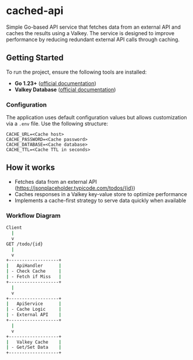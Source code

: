 # cached-api

Simple Go-based API service that fetches data from an external API and caches the results using a Valkey. The service is designed to improve performance by reducing redundant external API calls through caching.

## Getting Started

To run the project, ensure the following tools are installed:

- **Go 1.23+** ([official documentation](https://go.dev/))
- **Valkey Database** ([official documentation](https://valkey.io/))

### Configuration

The application uses default configuration values but allows customization via a `.env` file. Use the following structure:

```.env
CACHE_URL=<Cache host>
CACHE_PASSWORD=<Cache password>
CACHE_DATABASE=<Cache database>
CACHE_TTL=<Cache TTL in seconds>
```

## How it works

- Fetches data from an external API (https://jsonplaceholder.typicode.com/todos/{id})
- Caches responses in a Valkey key-value store to optimize performance
- Implements a cache-first strategy to serve data quickly when available

### Workflow Diagram

```bash
Client
  |
  v
GET /todo/{id}
  |
  v
+-------------------+
|   ApiHandler      |
| - Check Cache     |
| - Fetch if Miss   |
+-------------------+
  |
  v
+-------------------+
|   ApiService      |
| - Cache Logic     |
| - External API    |
+-------------------+
  |
  v
+-------------------+
|   Valkey Cache    |
| - Get/Set Data    |
+-------------------+
```